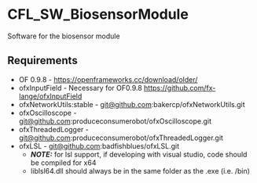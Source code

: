# CFL_SW_BiosensorModule
Software for the biosensor module

## Requirements
- OF 0.9.8 - https://openframeworks.cc/download/older/
- ofxInputField - Necessary for OF0.9.8 https://github.com/fx-lange/ofxInputField
- ofxNetworkUtils:stable - git@github.com:bakercp/ofxNetworkUtils.git
- ofxOscilloscope - git@github.com:produceconsumerobot/ofxOscilloscope.git
- ofxThreadedLogger - git@github.com:produceconsumerobot/ofxThreadedLogger.git
- ofxLSL - git@github.com:badfishblues/ofxLSL.git
  - _**NOTE:**_ for lsl support, if developing with visual studio, code should be compiled for x64
  - liblsl64.dll should always be in the same folder as the .exe (i.e. /bin)
